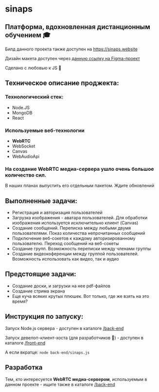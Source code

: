 # sinaps
## Платформа, вдохновленная дистанционным обучением 🎓

Билд данного проекта также доступен на https://sinaps.website

Дизайн макета доступен через [данную ссылку на Figma-проект](https://www.figma.com/file/RgIayTZLGXCbJhU5mpduvS/Sinaps)

Сделано с любовью к JS 🖤

## Техническое описание проджекта:
### Технологический стек: 
* Node.JS
* MongoDB
* React
### Используемые веб-технологии
* **WebRTC**
* WebSocket
* Canvas
* WebAudioApi

### На создание WebRTC медиа-сервера ушло очень большое количество сил. 
В наших планах выпустить его отдельным пакетом. Ждите обновлений

## Выполненные задачи:

* Регистрация и авторизация пользователей
* Загрузка изображения - аватара пользователей. Для обработки изображения используется исключительно клиент (Canvas)
* Создание сообщений. Переписка между любыми двумя пользователями. Показ количества непрочитанных сообщений
* Подключение веб-сокетов к каждому авторизированному пользователю. Переход сообщений на веб-сокеты
* Создание групп. Возможность переписки между членами группы
* Создание видеокоференции между группой пользователей. Возможность использовать как видео, так и аудио

## Предстоящие задачи:

* Создание доски, и загрузки на нее pdf-файлов
* Создание стрима экрана
* Еще куча всяких крутых плюшек. Вот только, где же взять на это время?

## Инструкция по запуску:

Запуск Node.js сервера - доступен в каталоге [/back-end](https://github.com/den59k/sinaps/tree/master/back-end)

Запуск девелоп-клиент-хоста (для разработчиков 🔨) - доступен в каталоге [/front-end](https://github.com/den59k/sinaps/tree/master/front-end)

А если вкратце: ```node back-end/sinaps.js```

## Разработка

Тем, кто интересуется **WebRTC медиа-сервером**, используемым в данном проекте - ищите также в каталоге [/back-end](https://github.com/den59k/sinaps/tree/master/back-end)
